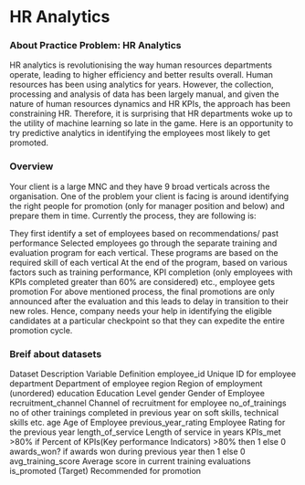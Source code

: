 
# HR Analytics

### About Practice Problem: HR Analytics

HR analytics is revolutionising the way human resources departments operate, 
leading to higher efficiency and better results overall. Human resources has 
been using analytics for years. However, the collection, processing and 
analysis of data has been largely manual, and given the nature of human 
resources dynamics and HR KPIs, the approach has been constraining HR. 
Therefore, it is surprising that HR departments woke up to the utility of 
machine learning so late in the game. Here is an opportunity to try 
predictive analytics in identifying the employees most likely to get 
promoted.


### Overview

Your client is a large MNC and they have 9 broad verticals across the 
organisation. One of the problem your client is facing is around identifying 
the right people for promotion (only for manager position and below) and 
prepare them in time. Currently the process, they are following is:

They first identify a set of employees based on recommendations/ past 
performance Selected employees go through the separate training and 
evaluation program for each vertical. These programs are based on the 
required skill of each vertical At the end of the program, based on various 
factors such as training performance, KPI completion (only employees with 
KPIs completed greater than 60% are considered) etc., employee gets 
promotion For above mentioned process, the final promotions are only 
announced after the evaluation and this leads to delay in transition to 
their new roles. Hence, company needs your help in identifying the eligible 
candidates at a particular checkpoint so that they can expedite the entire 
promotion cycle.


### Breif about datasets

Dataset Description
Variable	Definition
employee_id	Unique ID for employee
department	Department of employee
region	Region of employment (unordered)
education	Education Level
gender	Gender of Employee
recruitment_channel	Channel of recruitment for employee
no_of_trainings	no of other trainings completed in previous year on soft skills, technical skills etc.
age	Age of Employee
previous_year_rating	Employee Rating for the previous year
length_of_service	Length of service in years
KPIs_met >80%	if Percent of KPIs(Key performance Indicators) >80% then 1 else 0
awards_won?	if awards won during previous year then 1 else 0
avg_training_score	Average score in current training evaluations
is_promoted	(Target) Recommended for promotion
